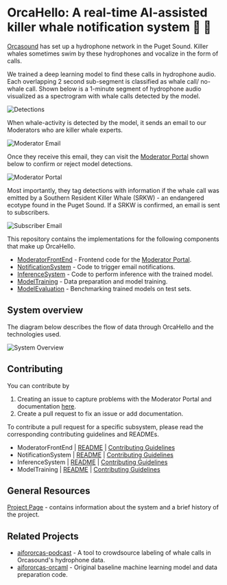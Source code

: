 # OrcaHello: A real-time AI-assisted killer whale notification system 🎱 🐋

[Orcasound](https://www.orcasound.net/) has set up a hydrophone network in the Puget Sound. Killer whales sometimes swim by these hydrophones and vocalize in the form of calls.

We trained a deep learning model to find these calls in hydrophone audio. Each overlapping 2 second sub-segment is classified as whale call/ no-whale call.
Shown below is a 1-minute segment of hydrophone audio visualized as a spectrogram with whale calls detected by the model.

![Detections](Docs/Images/Detections.png)

When whale-activity is detected by the model, it sends an email to our Moderators who are killer whale experts. 

![Moderator Email](Docs/Images/ModeratorEmail.png)

Once they receive this email, they can visit the [Moderator Portal](https://aifororcas.azurewebsites.net/) shown below to confirm or reject model detections.

![Moderator Portal](Docs/Images/ModeratorPortal.png)

Most importantly, they tag detections with information if the whale call was emitted by a Southern Resident Killer Whale (SRKW) - an endangered ecotype found in the Puget Sound. If a SRKW is confirmed, an email is sent to subscribers.

![Subscriber Email](Docs/Images/SubscriberEmail.png)

This repository contains the implementations for the following  components that make up OrcaHello.
- [ModeratorFrontEnd](ModeratorFrontEnd) - Frontend code for the [Moderator Portal](https://aifororcas.azurewebsites.net/).
- [NotificationSystem](NotificationSystem) - Code to trigger email notifications.
- [InferenceSystem](InferenceSystem) - Code to perform inference with the trained model.
- [ModelTraining](ModelTraining) - Data preparation and model training.
- [ModelEvaluation](ModelEvaluation) - Benchmarking trained models on test sets.

## System overview
The diagram below describes the flow of data through OrcaHello and the technologies used.

![System Overview](Docs/Images/SystemOverview.png)

## Contributing
You can contribute by
1. Creating an issue to capture problems with the Moderator Portal and documentation [here](https://github.com/orcasound/aifororcas-livesystem/issues).
2. Create a pull request to fix an issue or add documentation.

To contribute a pull request for a specific subsystem, please read the corresponding contributing guidelines and READMEs. 

- ModeratorFrontEnd | [README](ModeratorFrontEnd/README.md)  | [Contributing Guidelines](ModeratorFrontEnd/CONTRIBUTING.md)
- NotificationSystem | [README](NotificationSystem/README.md) | [Contributing Guidelines](NotificationSystem/CONTRIBUTING.md)
- InferenceSystem | [README](InferenceSystem/README.md) | [Contributing Guidelines](InferenceSystem/CONTRIBUTING.md)
- ModelTraining | [README](ModelTraining/README.md) | [Contributing Guidelines](ModelTraining/CONTRIBUTING.md)

## General Resources
[Project Page](https://ai4orcas.net/portfolio/orcahello-live-inference-system/) - contains information about the system and a brief history of the project.

## Related Projects
- [aifororcas-podcast](https://github.com/orcasound/aifororcas-podcast) - A tool to crowdsource labeling of whale calls in Orcasound's hydrophone data.
- [aifororcas-orcaml](https://github.com/orcasound/aifororcas-orcaml) - Original baseline machine learning model and data preparation code.
